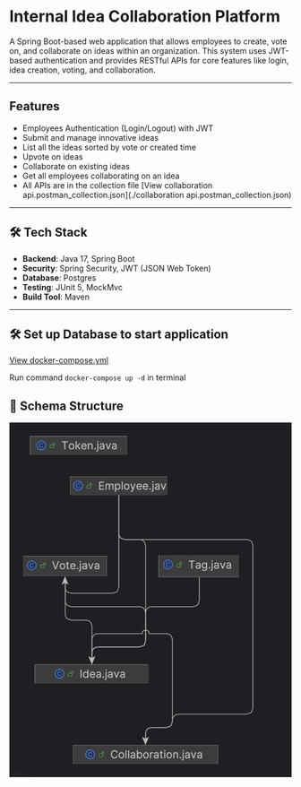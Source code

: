 # Internal Idea Collaboration Platform

A Spring Boot-based web application that allows employees to create, vote on, and collaborate on ideas within an organization. This system uses JWT-based authentication and provides RESTful APIs for core features like login, idea creation, voting, and collaboration.

---

## Features

-  Employees Authentication (Login/Logout) with JWT
-  Submit and manage innovative ideas
-  List all the ideas sorted by vote or created time
-  Upvote on ideas
-  Collaborate on existing ideas
-  Get all employees collaborating on an idea
-  All APIs are in the collection file [View collaboration api.postman_collection.json](./collaboration api.postman_collection.json)


---

## 🛠️ Tech Stack

- **Backend**: Java 17, Spring Boot
- **Security**: Spring Security, JWT (JSON Web Token)
- **Database**: Postgres
- **Testing**: JUnit 5, MockMvc
- **Build Tool**: Maven

---

## 🛠️ Set up Database to start application
[View docker-compose.yml](./docker-compose.yml)

Run command ```docker-compose up -d``` in terminal



## 📁 Schema Structure
![img.png](img.png)

## 
